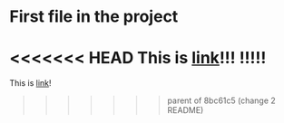 # First file in the project

<<<<<<< HEAD
This is [link](http://google.com/)!!!
!!!!!
=======
This is [link](http://google.com/)!
>>>>>>> parent of 8bc61c5 (change 2 README)
